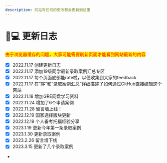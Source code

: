 ```yaml
---
description: 网站有任何的更改都会更新到这里
---
```


# 🧑💻 更新日志

<mark style="color:red;">由于浏览器缓存的问题，大家可能需要刷新页面才能看到网站最新的内容</mark>

* [x] 2022.11.17 创建更新日志
* [x] 2022.11.17 添加19级同学最新录取案例汇总专区
* [x] 2022.11.17 每个页面底部能rate啦，以便收集到大家的feedback
* [x] 2022.11.17 在“序”和“录取案例汇总”详细描述了如何通过GitHub直接编辑这个网站
* [x] 2022.11.18 增加GRE网盘学习资料
* [x] 2022.11.24 增加了6个申请案例
* [x] 2022.11.28 留言墙上线！
* [x] 2022.12.19 国家选择版块更新
* [x] 2022.12.19 个人备考托福经验分享
* [x] 2023.1.19 更新今年第一条录取案例
* [x] 2023.1.30 更新录取案例
* [x] 2023.2.26 留言墙下线
* [x] 2023.3.15 更新了几个录取案例
*

